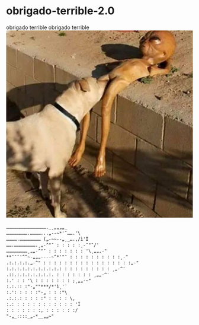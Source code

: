 # obrigado-terrible-2.0
obrigado terrible obrigado terrible
![obrigado](cachorro_chupando_et.jpg)
```
………………………………………._¸„„„„_
…………………….…………...„--~*'¯…….'\
………….…………………… („-~~--„¸_….,/ì'Ì
…….…………………….¸„-^"¯ : : : : :¸-¯"¯/'
……………………¸„„-^"¯ : : : : : : : '\¸„„,-"
**¯¯¯'^^~-„„„----~^*'"¯ : : : : : : : : : :¸-"
.:.:.:.:.„-^" : : : : : : : : : : : : : : : : :„-"
:.:.:.:.:.:.:.:.:.:.: : : : : : : : : : ¸„-^¯
.::.:.:.:.:.:.:.:. : : : : : : : ¸„„-^¯
:.' : : '\ : : : : : : : ;¸„„-~"
:.:.:: :"-„""***/*'ì¸'¯
:.': : : : :"-„ : : :"\
.:.:.: : : : :" : : : : \,
:.: : : : : : : : : : : : 'Ì
: : : : : : :, : : : : : :/
"-„_::::_„-*__„„~"
```

